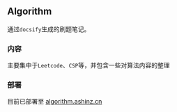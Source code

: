 ## Algorithm

通过`docsify`生成的刷题笔记。



### 内容

主要集中于`Leetcode`、`CSP`等，并包含一些对算法内容的整理



### 部署

目前已部署至 [algorithm.ashinz.cn](algorithm.ashinz.cn)